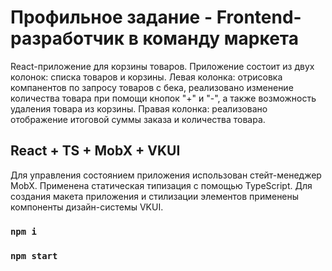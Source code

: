 # Профильное задание - Frontend-разработчик в команду маркета

React-приложение для корзины товаров. Приложение состоит из двух колонок: списка товаров и корзины.
Левая колонка: отрисовка компанентов по запросу товаров с бека, реализовано изменение количества товара при помощи кнопок "+" и "-", а также возможность удаления товара из корзины.
Правая колонка: реализовано отображение итоговой суммы заказа и количества товара.

## React + TS + MobX + VKUI
Для управления состоянием приложения использован стейт-менеджер MobX.
Применена статическая типизация с помощью TypeScript.
Для создания макета приложения и стилизации элементов применены компоненты дизайн-системы VKUI.

### `npm i`
### `npm start`
